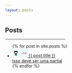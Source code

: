 ```yaml
---
layout: posts
---
```


<!-- Posts Section -->
<div class="w3-content w3-justify w3-text-grey w3-padding-64" id="posts">
  <h2 class="w3-text-orange">Posts</h2>
  <hr style="width:200px" class="w3-opacity">
  <div class="w3-third">
    <ul class="w3-ul w3-hoverable">
      {% for post in site.posts %}
        <a href="{{ post.url }}">
          <li class="w3-padding-16">
            <img src="/assets/img/git_and_jekyll.jpg" class="w3-left w3-margin-right" style="width:50px">
            <span class="w3-large">{{ post.title }}</span><br>
            <span>Isso deve ser uma partial</span>
          </li>
        </a>
      {% endfor %}
    </ul>
  </div>
</div>
